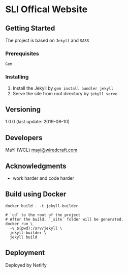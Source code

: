 # SLI Offical Website


## Getting Started

The project is based on `Jekyll` and `SASS`

### Prerequisites

```
Gem
```

### Installing

1. Install the Jekyll by `gem install bundler jekyll`
2. Serve the site from root directory by `jekyll serve`

## Versioning

1.0.0 (last update: 2019-08-10)

## Developers

MaYi (WCL) <mayi@wiredcraft.com>

## Acknowledgments

* work harder and code harder

## Build using Docker
```
docker build . -t jekyll-builder

# `cd` to the root of the project
# After the build, `_site` folder will be generated.
docker run \
  -v $(pwd):/srv/jekyll \
  jekyll-builder \
  jekyll build
```
## Deployment

Deployed by Netlify
